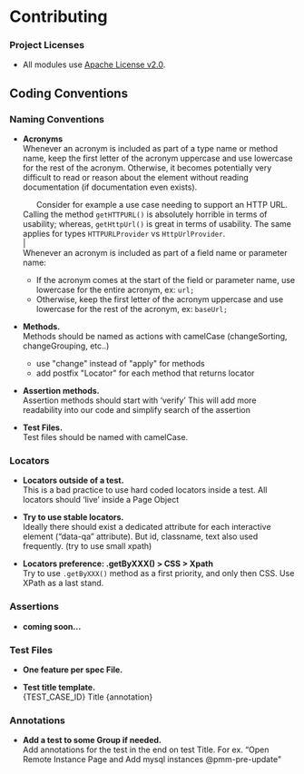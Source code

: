 # Contributing

### Project Licenses

- All modules use [Apache License v2.0](LICENSE.md).

## Coding Conventions

### Naming Conventions

* **Acronyms**  
  Whenever an acronym is included as part of a type name or method name, keep the first
  letter of the acronym uppercase and use lowercase for the rest of the acronym. Otherwise,
  it becomes potentially very difficult to read or reason about the element without
  reading documentation (if documentation even exists).

  &nbsp;&nbsp;&nbsp;&nbsp;&nbsp;&nbsp;Consider for example a use case needing to support an HTTP URL. Calling the method
  `getHTTPURL()` is absolutely horrible in terms of usability; whereas, `getHttpUrl()` is
  great in terms of usability. The same applies for types `HTTPURLProvider` vs
  `HttpUrlProvider`.  
  |  
  Whenever an acronym is included as part of a field name or parameter name:
  * If the acronym comes at the start of the field or parameter name, use lowercase for the entire acronym, ex: `url;`
  * Otherwise, keep the first letter of the acronym uppercase and use lowercase for the rest of the acronym, ex: `baseUrl;`


* **Methods.**   
  Methods should be named as actions  with camelCase (changeSorting, changeGrouping, etc..)
  * use "change" instead of "apply" for methods
  * add postfix "Locator" for each method that returns locator


* **Assertion methods.**  
  Assertion methods should start with ‘verify’ This will add more readability into our code and simplify search of the assertion


* **Test Files.**   
  Test files should be named with camelCase.

### Locators

* **Locators outside of a test.**   
  This is a bad practice to use hard coded locators inside a test. All locators should ‘live’ inside a Page Object


* **Try to use stable locators.**   
  Ideally there should exist a dedicated attribute for each interactive element (“data-qa” attribute). But id, classname, text also used frequently. (try to use small xpath)


* **Locators preference: .getByXXX() > CSS > Xpath**  
  Try to use `.getByXXX()` method as a first priority, and only then CSS. Use XPath as a last stand.

### Assertions

* **coming soon...**


### Test Files

* **One feature per spec File.**



* **Test title template.**  
  {TEST_CASE_ID} Title {annotation}

### Annotations

* **Add a test to some Group if needed.**  
  Add annotations for the test in the end on test Title. For ex. “Open Remote Instance Page and Add mysql instances @pmm-pre-update"